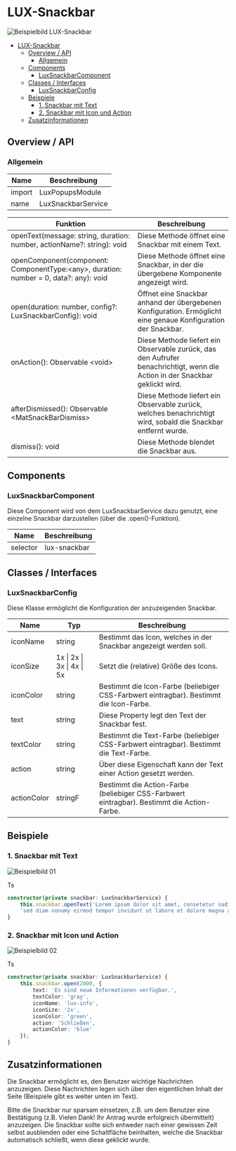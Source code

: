 # LUX-Snackbar

![Beispielbild LUX-Snackbar](https://raw.githubusercontent.com/wiki/IHK-GfI/lux-components/Versions/v18/lux‐snackbar-v18-img.png)

- [LUX-Snackbar](#lux-snackbar)
  - [Overview / API](#overview--api)
    - [Allgemein](#allgemein)
  - [Components](#components)
    - [LuxSnackbarComponent](#luxsnackbarcomponent)
  - [Classes / Interfaces](#classes--interfaces)
    - [LuxSnackbarConfig](#luxsnackbarconfig)
  - [Beispiele](#beispiele)
    - [1. Snackbar mit Text](#1-snackbar-mit-text)
    - [2. Snackbar mit Icon und Action](#2-snackbar-mit-icon-und-action)
  - [Zusatzinformationen](#zusatzinformationen)

## Overview / API

### Allgemein

| Name   | Beschreibung       |
| ------ | ------------------ |
| import | LuxPopupsModule    |
| name   | LuxSnackbarService |

| Funktion                                                                               | Beschreibung                                                                                                                 |
| -------------------------------------------------------------------------------------- | ---------------------------------------------------------------------------------------------------------------------------- |
| openText(message: string, duration: number, actionName?: string): void                 | Diese Methode öffnet eine Snackbar mit einem Text.                                                                           |
| openComponent(component: ComponentType:\<any>, duration: number = 0, data?: any): void | Diese Methode öffnet eine Snackbar, in der die übergebene Komponente angezeigt wird.                                         |
| open(duration: number, config?: LuxSnackbarConfig): void                               | Öffnet eine Snackbar anhand der übergebenen Konfiguration. Ermöglicht eine genaue Konfiguration der Snackbar.                |
| onAction(): Observable \<void>                                                         | Diese Methode liefert ein Observable zurück, das den Aufrufer benachrichtigt, wenn die Action in der Snackbar geklickt wird. |
| afterDismissed(): Observable \<MatSnackBarDismiss>                                     | Diese Methode liefert ein Observable zurück, welches benachrichtigt wird, sobald die Snackbar entfernt wurde.                |
| dismiss(): void                                                                        | Diese Methode blendet die Snackbar aus.                                                                                      |

## Components

### LuxSnackbarComponent

Diese Component wird von dem LuxSnackbarService dazu genutzt, eine einzelne Snackbar darzustellen (über die .open()-Funktion).

| Name     | Beschreibung |
| -------- | ------------ |
| selector | lux-snackbar |

## Classes / Interfaces

### LuxSnackbarConfig

Diese Klasse ermöglicht die Konfiguration der anzuzeigenden Snackbar.

| Name        | Typ                        | Beschreibung                                                                               |
| ----------- | -------------------------- | ------------------------------------------------------------------------------------------ |
| iconName    | string                     | Bestimmt das Icon, welches in der Snackbar angezeigt werden soll.                          |
| iconSize    | 1x \| 2x \| 3x \| 4x \| 5x | Setzt die (relative) Größe des Icons.                                                      |
| iconColor   | string                     | Bestimmt die Icon-Farbe (beliebiger CSS-Farbwert eintragbar). Bestimmt die Icon-Farbe.     |
| text        | string                     | Diese Property legt den Text der Snackbar fest.                                            |
| textColor   | string                     | Bestimmt die Text-Farbe (beliebiger CSS-Farbwert eintragbar). Bestimmt die Text-Farbe.     |
| action      | string                     | Über diese Eigenschaft kann der Text einer Action gesetzt werden.                          |
| actionColor | stringF                    | Bestimmt die Action-Farbe (beliebiger CSS-Farbwert eintragbar). Bestimmt die Action-Farbe. |

## Beispiele

### 1. Snackbar mit Text

![Beispielbild 01](https://raw.githubusercontent.com/wiki/IHK-GfI/lux-components/Versions/v18/lux‐snackbar-v18-img-01.png)

Ts

```typescript
constructor(private snackbar: LuxSnackbarService) {
    this.snackbar.openText('Lorem ipsum dolor sit amet, consetetur sadipscing elitr, ' +
    'sed diam nonumy eirmod tempor invidunt ut labore et dolore magna aliquyam erat', 6000);
}
```

### 2. Snackbar mit Icon und Action

![Beispielbild 02](https://raw.githubusercontent.com/wiki/IHK-GfI/lux-components/Versions/v18/lux‐snackbar-v18-img-02.png)

Ts

```typescript
constructor(private snackbar: LuxSnackbarService) {
    this.snackbar.open(2000, {
        text: 'Es sind neue Informationen verfügbar.',
        textColor: 'gray',
        iconName: 'lux-info',
        iconSize: '2x',
        iconColor: 'green',
        action: 'Schließen',
        actionColor: 'blue'
    });
}
```

## Zusatzinformationen

Die Snackbar ermöglicht es, den Benutzer wichtige Nachrichten anzuzeigen. Diese Nachrichten legen sich über den eigentlichen Inhalt der Seite (Beispiele gibt es weiter unten im Text).

Bitte die Snackbar nur sparsam einsetzen, z.B. um dem Benutzer eine Bestätigung (z.B. Vielen Dank! Ihr Antrag wurde erfolgreich übermittelt) anzuzeigen. Die Snackbar sollte sich entweder nach einer gewissen Zeit selbst ausblenden oder eine Schaltfläche beinhalten, welche die Snackbar automatisch schließt, wenn diese geklickt wurde.
